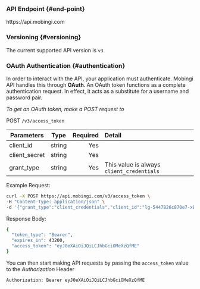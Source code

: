 ### API Endpoint {#end-point}

<div class="callout callout-info">
  <p>https://api.mobingi.com</p>
</div>

### Versioning {#versioning}

The current supported API version is `v3`.

### OAuth Authentication {#authentication}

In order to interact with the API, your application must authenticate. Mobingi API handles this through __OAuth__. An OAuth token functions as a complete authentication request. In effect, it acts as a substitute for a username and password pair.

_To get an OAuth token, make a POST request to_

<div class="callout callout-info">
POST <code>/v3/access_token</code>
</div>


| Parameters    | Type          | Required  | Detail       |
| ------------- |:-------------:| ---------:| :------------|
| client_id       | string        | Yes       |             |
| client_secret       | string        | Yes       |              |
| grant_type       | string        | Yes       | This value is always `client_credentials`             |


Example Request:

```bash
curl -X POST https://api.mobingi.com/v3/access_token \
-H "Content-Type: application/json" \
-d '{"grant_type":"client_credentials","client_id":"lg-5447826c870e7-xBV0OSJEN-tm","client_secret":"sFVYDoe08fxPjNgYvauYGOYCeXbOTE","grant_type":"client_credentials"}'
```

Response Body:

```bash
{
  "token_type": "Bearer",
  "expires_in": 43200,
  "access_token": "eyJ0eXAiOiJQiLCJhbGciOMeXzQfME"
}
```
You can then start making API requests by passing the `access_token` value to the _Authorization_ Header

```
Authorization: Bearer eyJ0eXAiOiJQiLCJhbGciOMeXzQfME
```
